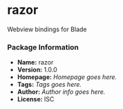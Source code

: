 # razor

Webview bindings for Blade

### Package Information

- **Name:** razor
- **Version:** 1.0.0
- **Homepage:** _Homepage goes here._
- **Tags:** _Tags goes here._
- **Author:** _Author info goes here._
- **License:** ISC

